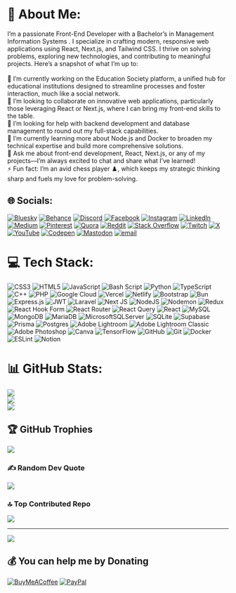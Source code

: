 # 💫 About Me:
I’m a passionate Front-End Developer with a Bachelor’s in Management Information Systems . I specialize in crafting modern, responsive web applications using React, Next.js, and Tailwind CSS. I thrive on solving problems, exploring new technologies, and contributing to meaningful projects. Here’s a snapshot of what I’m up to:<br><br>🔭 I’m currently working on the Education Society platform, a unified hub for educational institutions designed to streamline processes and foster interaction, much like a social network.<br>👯 I’m looking to collaborate on innovative web applications, particularly those leveraging React or Next.js, where I can bring my front-end skills to the table.<br>🤝 I’m looking for help with backend development and database management to round out my full-stack capabilities.<br>🌱 I’m currently learning more about Node.js and Docker to broaden my technical expertise and build more comprehensive solutions.<br>💬 Ask me about front-end development, React, Next.js, or any of my projects—I’m always excited to chat and share what I’ve learned!<br>⚡ Fun fact: I’m an avid chess player ♟️, which keeps my strategic thinking sharp and fuels my love for problem-solving.


## 🌐 Socials:
[![Bluesky](https://img.shields.io/badge/bluesky-0285FF?style=for-the-badge&logo=bluesky&logoColor=%23FFFFFF)](https://bsky.app/profile/ibrahim-wael) [![Behance](https://img.shields.io/badge/Behance-1769ff?logo=behance&logoColor=white)](https://behance.net/brahimWaelIbrahim) [![Discord](https://img.shields.io/badge/Discord-%237289DA.svg?logo=discord&logoColor=white)](https://discord.gg/3SqNvZYA) [![Facebook](https://img.shields.io/badge/Facebook-%231877F2.svg?logo=Facebook&logoColor=white)](https://facebook.com/ibrahim.wael.ibrahim.fouad) [![Instagram](https://img.shields.io/badge/Instagram-%23E4405F.svg?logo=Instagram&logoColor=white)](https://instagram.com/ibrahim.wael.ibrahim.fouad) [![LinkedIn](https://img.shields.io/badge/LinkedIn-%230077B5.svg?logo=linkedin&logoColor=white)](https://linkedin.com/in/ibrahim-wael-ibrahim-fouad) [![Medium](https://img.shields.io/badge/Medium-12100E?logo=medium&logoColor=white)](https://medium.com/@ibrahim.wael.ibrahim) [![Pinterest](https://img.shields.io/badge/Pinterest-%23E60023.svg?logo=Pinterest&logoColor=white)](https://pinterest.com/ibrahimwaelibrahimfouad) [![Quora](https://img.shields.io/badge/Quora-%23B92B27.svg?logo=Quora&logoColor=white)](https://quora.com/profile/Ibrahim-Wael-Ibrahim) [![Reddit](https://img.shields.io/badge/Reddit-%23FF4500.svg?logo=Reddit&logoColor=white)](https://reddit.com/user/ibrahim_wael_ibrahim) [![Stack Overflow](https://img.shields.io/badge/-Stackoverflow-FE7A16?logo=stack-overflow&logoColor=white)](https://stackoverflow.com/users/ibrahim-wael-ibrahim-fouad) [![Twitch](https://img.shields.io/badge/Twitch-%239146FF.svg?logo=Twitch&logoColor=white)](https://twitch.tv/ibrahim_wael_ibrahim) [![X](https://img.shields.io/badge/X-black.svg?logo=X&logoColor=white)](https://x.com/ibrahim_wael_15) [![YouTube](https://img.shields.io/badge/YouTube-%23FF0000.svg?logo=YouTube&logoColor=white)](https://youtube.com/@ibrahim-wael-ibrahim) [![Codepen](https://img.shields.io/badge/Codepen-000000?logo=codepen&logoColor=white)](https://codepen.io/ibrahim-wael-ibrahim) [![Mastodon](https://img.shields.io/badge/-MASTODON-%232B90D9?logo=mastodon&logoColor=white)](https://mastodon.social/@ibrahim_wael_ibrahim) [![email](https://img.shields.io/badge/Email-D14836?logo=gmail&logoColor=white)](mailto:ibrahim.wael.ibrahim.fouad) 

# 💻 Tech Stack:
![CSS3](https://img.shields.io/badge/css3-%231572B6.svg?style=flat&logo=css3&logoColor=white) ![HTML5](https://img.shields.io/badge/html5-%23E34F26.svg?style=flat&logo=html5&logoColor=white) ![JavaScript](https://img.shields.io/badge/javascript-%23323330.svg?style=flat&logo=javascript&logoColor=%23F7DF1E) ![Bash Script](https://img.shields.io/badge/bash_script-%23121011.svg?style=flat&logo=gnu-bash&logoColor=white) ![Python](https://img.shields.io/badge/python-3670A0?style=flat&logo=python&logoColor=ffdd54) ![TypeScript](https://img.shields.io/badge/typescript-%23007ACC.svg?style=flat&logo=typescript&logoColor=white) ![C++](https://img.shields.io/badge/c++-%2300599C.svg?style=flat&logo=c%2B%2B&logoColor=white) ![PHP](https://img.shields.io/badge/php-%23777BB4.svg?style=flat&logo=php&logoColor=white) ![Google Cloud](https://img.shields.io/badge/GoogleCloud-%234285F4.svg?style=flat&logo=google-cloud&logoColor=white) ![Vercel](https://img.shields.io/badge/vercel-%23000000.svg?style=flat&logo=vercel&logoColor=white) ![Netlify](https://img.shields.io/badge/netlify-%23000000.svg?style=flat&logo=netlify&logoColor=#00C7B7) ![Bootstrap](https://img.shields.io/badge/bootstrap-%238511FA.svg?style=flat&logo=bootstrap&logoColor=white) ![Bun](https://img.shields.io/badge/Bun-%23000000.svg?style=flat&logo=bun&logoColor=white) ![Express.js](https://img.shields.io/badge/express.js-%23404d59.svg?style=flat&logo=express&logoColor=%2361DAFB) ![JWT](https://img.shields.io/badge/JWT-black?style=flat&logo=JSON%20web%20tokens) ![Laravel](https://img.shields.io/badge/laravel-%23FF2D20.svg?style=flat&logo=laravel&logoColor=white) ![Next JS](https://img.shields.io/badge/Next-black?style=flat&logo=next.js&logoColor=white) ![NodeJS](https://img.shields.io/badge/node.js-6DA55F?style=flat&logo=node.js&logoColor=white) ![Nodemon](https://img.shields.io/badge/NODEMON-%23323330.svg?style=flat&logo=nodemon&logoColor=%BBDEAD) ![Redux](https://img.shields.io/badge/redux-%23593d88.svg?style=flat&logo=redux&logoColor=white) ![React Hook Form](https://img.shields.io/badge/React%20Hook%20Form-%23EC5990.svg?style=flat&logo=reacthookform&logoColor=white) ![React Router](https://img.shields.io/badge/React_Router-CA4245?style=flat&logo=react-router&logoColor=white) ![React Query](https://img.shields.io/badge/-React%20Query-FF4154?style=flat&logo=react%20query&logoColor=white) ![React](https://img.shields.io/badge/react-%2320232a.svg?style=flat&logo=react&logoColor=%2361DAFB) ![MySQL](https://img.shields.io/badge/mysql-4479A1.svg?style=flat&logo=mysql&logoColor=white) ![MongoDB](https://img.shields.io/badge/MongoDB-%234ea94b.svg?style=flat&logo=mongodb&logoColor=white) ![MariaDB](https://img.shields.io/badge/MariaDB-003545?style=flat&logo=mariadb&logoColor=white) ![MicrosoftSQLServer](https://img.shields.io/badge/Microsoft%20SQL%20Server-CC2927?style=flat&logo=microsoft%20sql%20server&logoColor=white) ![SQLite](https://img.shields.io/badge/sqlite-%2307405e.svg?style=flat&logo=sqlite&logoColor=white) ![Supabase](https://img.shields.io/badge/Supabase-3ECF8E?style=flat&logo=supabase&logoColor=white) ![Prisma](https://img.shields.io/badge/Prisma-3982CE?style=flat&logo=Prisma&logoColor=white) ![Postgres](https://img.shields.io/badge/postgres-%23316192.svg?style=flat&logo=postgresql&logoColor=white) ![Adobe Lightroom](https://img.shields.io/badge/Adobe%20Lightroom-31A8FF.svg?style=flat&logo=Adobe%20Lightroom&logoColor=white) ![Adobe Lightroom Classic](https://img.shields.io/badge/Adobe%20Lightroom%20Classic-31A8FF.svg?style=flat&logo=Adobe%20Lightroom%20Classic&logoColor=white) ![Adobe Photoshop](https://img.shields.io/badge/adobe%20photoshop-%2331A8FF.svg?style=flat&logo=adobe%20photoshop&logoColor=white) ![Canva](https://img.shields.io/badge/Canva-%2300C4CC.svg?style=flat&logo=Canva&logoColor=white) ![TensorFlow](https://img.shields.io/badge/TensorFlow-%23FF6F00.svg?style=flat&logo=TensorFlow&logoColor=white) ![GitHub](https://img.shields.io/badge/github-%23121011.svg?style=flat&logo=github&logoColor=white) ![Git](https://img.shields.io/badge/git-%23F05033.svg?style=flat&logo=git&logoColor=white) ![Docker](https://img.shields.io/badge/docker-%230db7ed.svg?style=flat&logo=docker&logoColor=white) ![ESLint](https://img.shields.io/badge/ESLint-4B3263?style=flat&logo=eslint&logoColor=white) ![Notion](https://img.shields.io/badge/Notion-%23000000.svg?style=flat&logo=notion&logoColor=white)
# 📊 GitHub Stats:
![](https://github-readme-stats.vercel.app/api?username=ibrahim-wael-ibrahim&theme=dark&hide_border=true&include_all_commits=true&count_private=false)<br/>
![](https://nirzak-streak-stats.vercel.app/?user=ibrahim-wael-ibrahim&theme=dark&hide_border=true)<br/>
![](https://github-readme-stats.vercel.app/api/top-langs/?username=ibrahim-wael-ibrahim&theme=dark&hide_border=true&include_all_commits=true&count_private=false&layout=compact)

## 🏆 GitHub Trophies
![](https://github-profile-trophy.vercel.app/?username=ibrahim-wael-ibrahim&theme=radical&no-frame=true&no-bg=false&margin-w=4)

### ✍️ Random Dev Quote
![](https://quotes-github-readme.vercel.app/api?type=horizontal&theme=dark)

### 🔝 Top Contributed Repo
![](https://github-contributor-stats.vercel.app/api?username=ibrahim-wael-ibrahim&limit=5&theme=dark&combine_all_yearly_contributions=true)

---
[![](https://visitcount.itsvg.in/api?id=ibrahim-wael-ibrahim&icon=2&color=12)](https://visitcount.itsvg.in)

  ## 💰 You can help me by Donating
  [![BuyMeACoffee](https://img.shields.io/badge/Buy%20Me%20a%20Coffee-ffdd00?style=for-the-badge&logo=buy-me-a-coffee&logoColor=black)](https://buymeacoffee.com/ibrahim_wael_ibrahim) [![PayPal](https://img.shields.io/badge/PayPal-00457C?style=for-the-badge&logo=paypal&logoColor=white)](https://paypal.me/ibrahimwaelibrahim) 

  
<!-- Proudly created with GPRM ( https://gprm.itsvg.in ) -->
